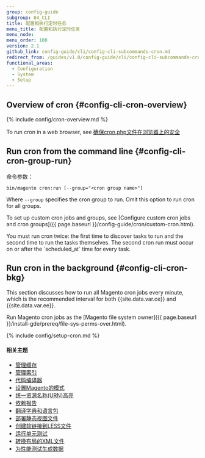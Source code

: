 ```yaml
---
group: config-guide
subgroup: 04_CLI
title: 配置和执行定时任务
menu_title: 配置和执行定时任务
menu_node:
menu_order: 100
version: 2.1
github_link: config-guide/cli/config-cli-subcommands-cron.md
redirect_from: /guides/v1.0/config-guide/cli/config-cli-subcommands-cron.html
functional_areas:
  - Configuration
  - System
  - Setup
---
```


## Overview of cron {#config-cli-cron-overview}
{% include config/cron-overview.md %}

To run cron in a web browser, see <a href="{{ page.baseurl }}/config-guide/secy/secy-cron.html">确保cron.php文件在浏览器上的安全</a>

## Run cron from the command line {#config-cli-cron-group-run}
命令参数：

	bin/magento cron:run [--group="<cron group name>"]

Where `--group` specifies the cron group to run. Omit this option to run cron for all groups.

To set up custom cron jobs and groups, see [Configure custom cron jobs and cron groups]({{ page.baseurl }}/config-guide/cron/custom-cron.html).

<div class="bs-callout bs-callout-info" id="info" markdown="1">
You must run cron twice: the first time to discover tasks to run and the second time to run the tasks themselves. The second cron run must occur on or after the `scheduled_at` time for every task.
</div>

## Run cron in the background {#config-cli-cron-bkg}
This section discusses how to run all Magento cron jobs every minute, which is the recommended interval for both {{site.data.var.ce}} and {{site.data.var.ee}}.

Run Magento cron jobs as the [Magento file system owner]({{ page.baseurl }}/install-gde/prereq/file-sys-perms-over.html).

{% include config/setup-cron.md %}

#### 相关主题

-   <a href="{{ page.baseurl }}/config-guide/cli/config-cli-subcommands-cache.html">管理缓存</a>
-   <a href="{{ page.baseurl }}/config-guide/cli/config-cli-subcommands-index.html">管理索引</a>
-   <a href="{{ page.baseurl }}/config-guide/cli/config-cli-subcommands-compiler.html">代码编译器</a>
-   <a href="{{ page.baseurl }}/config-guide/cli/config-cli-subcommands-mode.html">设置Magento的模式</a>
-   <a href="{{ page.baseurl }}/config-guide/cli/config-cli-subcommands-urn.html">统一资源名称(URN)高亮</a>
-   <a href="{{ page.baseurl }}/config-guide/cli/config-cli-subcommands-depen.html">依赖报告</a>
-   <a href="{{ page.baseurl }}/config-guide/cli/config-cli-subcommands-i18n.html">翻译字典和语言包</a>
-   <a href="{{ page.baseurl }}/config-guide/cli/config-cli-subcommands-static-view.html">部署静态视图文件</a>
-   <a href="{{ page.baseurl }}/config-guide/cli/config-cli-subcommands-less-sass.html">创建软链接到LESS文件</a>
-   <a href="{{ page.baseurl }}/config-guide/cli/config-cli-subcommands-test.html">运行单元测试</a>
-   <a href="{{ page.baseurl }}/config-guide/cli/config-cli-subcommands-layout-xml.html">转换布局的XML文件</a>
-   <a href="{{ page.baseurl }}/config-guide/cli/config-cli-subcommands-perf-data.html">为性能测试生成数据</a>
